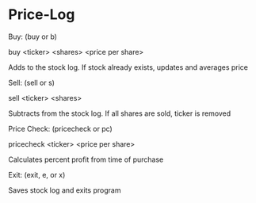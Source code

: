 # Price-Log

Buy: (buy or b)

buy \<ticker\> \<shares\> \<price per share\>

  Adds to the stock log. If stock already exists, updates and averages price


Sell: (sell or s)

sell \<ticker\> \<shares\>

  Subtracts from the stock log. If all shares are sold, ticker is removed

Price Check: (pricecheck or pc)

pricecheck \<ticker\> \<price per share\>

  Calculates percent profit from time of purchase

Exit: (exit, e, or x)

  Saves stock log and exits program
  
